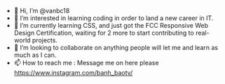 - 👋 Hi, I’m @vanbc18
- 👀 I’m interested in learning coding in order to land a new career in IT. 
- 🌱 I’m currently learning CSS, and just got the FCC Responsive Web Design Certification, waiting for 2 more to start contributing to real-world projects.
- 💞️ I’m looking to collaborate on anything people will let me and learn as much as I can.
- 📫 How to reach me : Message me on here please https://www.instagram.com/banh_baotv/


<!---
vanbc18/vanbc18 is a ✨ special ✨ repository because its `README.md` (this file) appears on your GitHub profile.
You can click the Preview link to take a look at your changes.
--->
